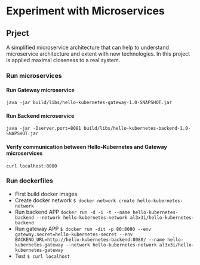 # Experiment with Microservices

## Prject

A simplified microservice architecture that can help to understand microservice architecture and extent with new technologies. In this project is applied maximal closeness to a real system.

### Run microservices

#### Run Gateway microservice

`java -jar build/libs/hello-kubernetes-gateway-1.0-SNAPSHOT.jar`

#### Run Backend microservice

`java -jar -Dserver.port=8081 build/libs/hello-kubernetes-backend-1.0-SNAPSHOT.jar `

#### Verify communication between Hello-Kubernetes and Gateway microservices

`curl localhost:8080`

### Run dockerfiles

- First build docker images
- Create docker network
  `$ docker network create hello-kubernetes-network`
- Run backend APP
  `docker run -d -i -t --name hello-kubernetes-backend --network hello-kubernetes-network al3x3i/hello-kubernetes-backend`
- Run gateway APP
  `$ docker run -dit -p 80:8080 --env gateway.secret=hello-kubernetes-secret --env BACKEND_URL=http://hello-kubernetes-backend:8080/ --name hello-kubernetes-gateway --network hello-kubernetes-network al3x3i/hello-kubernetes-gateway`
- Test
  `$ curl localhost`
